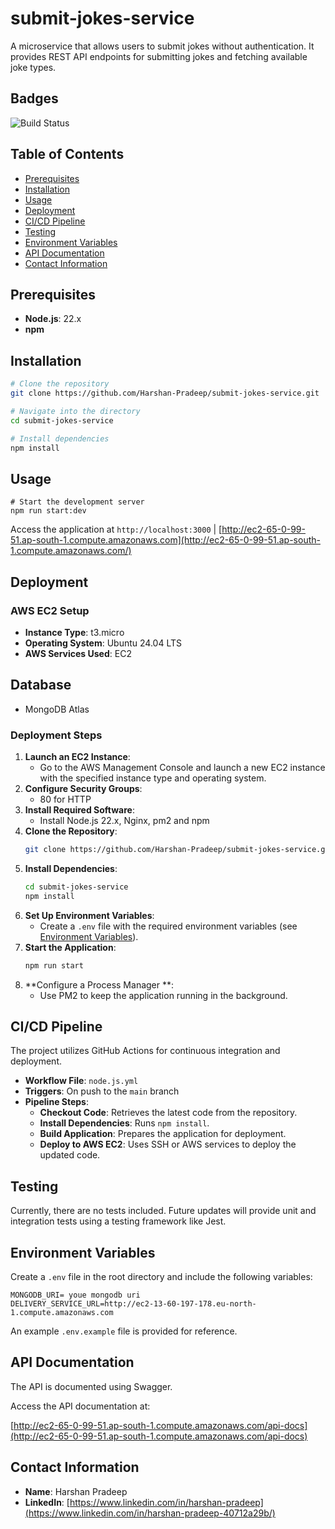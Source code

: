 # submit-jokes-service
A microservice that allows users to submit jokes without authentication. It provides REST API endpoints for submitting jokes and fetching available joke types.


## Badges

![Build Status](https://github.com/Harshan-Pradeep/submit-jokes-service/actions/workflows/node.js.yml/badge.svg?branch=main)


## Table of Contents

- [Prerequisites](#prerequisites)
- [Installation](#installation)
- [Usage](#usage)
- [Deployment](#deployment)
- [CI/CD Pipeline](#cicd-pipeline)
- [Testing](#testing)
- [Environment Variables](#environment-variables)
- [API Documentation](#api-documentation)
- [Contact Information](#contact-information)

## Prerequisites

- **Node.js**: 22.x
- **npm**

## Installation

```bash
# Clone the repository
git clone https://github.com/Harshan-Pradeep/submit-jokes-service.git

# Navigate into the directory
cd submit-jokes-service

# Install dependencies
npm install
```

## Usage

```
# Start the development server
npm run start:dev
```
Access the application at `http://localhost:3000` | [http://ec2-65-0-99-51.ap-south-1.compute.amazonaws.com](http://ec2-65-0-99-51.ap-south-1.compute.amazonaws.com/)

## Deployment

### AWS EC2 Setup

- **Instance Type**: t3.micro
- **Operating System**: Ubuntu 24.04 LTS
- **AWS Services Used**: EC2

## Database
- MongoDB Atlas

### Deployment Steps

1. **Launch an EC2 Instance**:
   - Go to the AWS Management Console and launch a new EC2 instance with the specified instance type and operating system.
2. **Configure Security Groups**:
   - 80 for HTTP
3. **Install Required Software**:
   - Install Node.js 22.x, Nginx, pm2 and npm
4. **Clone the Repository**:
   ```bash
   git clone https://github.com/Harshan-Pradeep/submit-jokes-service.git
   ```
5. **Install Dependencies**:
   ```bash
   cd submit-jokes-service
   npm install
   ```
6. **Set Up Environment Variables**:
   - Create a `.env` file with the required environment variables (see [Environment Variables](#environment-variables)).
7. **Start the Application**:
   ```bash
   npm run start
   ```
9. **Configure a Process Manager **:
   - Use PM2 to keep the application running in the background.

## CI/CD Pipeline

The project utilizes GitHub Actions for continuous integration and deployment.

- **Workflow File**: `node.js.yml`
- **Triggers**: On push to the `main` branch
- **Pipeline Steps**:
  - **Checkout Code**: Retrieves the latest code from the repository.
  - **Install Dependencies**: Runs `npm install`.
  - **Build Application**: Prepares the application for deployment.
  - **Deploy to AWS EC2**: Uses SSH or AWS services to deploy the updated code.

## Testing

Currently, there are no tests included. Future updates will provide unit and integration tests using a testing framework like Jest.

## Environment Variables

Create a `.env` file in the root directory and include the following variables:

```env
MONGODB_URI= youe mongodb uri
DELIVERY_SERVICE_URL=http://ec2-13-60-197-178.eu-north-1.compute.amazonaws.com
```

An example `.env.example` file is provided for reference.

## API Documentation

The API is documented using Swagger.

Access the API documentation at:

[http://ec2-65-0-99-51.ap-south-1.compute.amazonaws.com/api-docs](http://ec2-65-0-99-51.ap-south-1.compute.amazonaws.com/api-docs)

## Contact Information

- **Name**: Harshan Pradeep
- **LinkedIn**: [https://www.linkedin.com/in/harshan-pradeep](https://www.linkedin.com/in/harshan-pradeep-40712a29b/)
